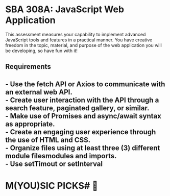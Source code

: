
# SBA 308A: JavaScript Web Application  <br>

<p> This assessment measures your capability to implement advanced JavaScript tools and features in a practical manner. You have creative freedom in the topic, material, and purpose of the web application you will be developing, so have fun with it! </p>
                    <h2> Requirements <h2> 
- Use the fetch API or Axios to communicate with an external web API. <br>
- Create user interaction with the API through a search feature, paginated gallery, or similar.<br> 
- Make use of Promises and async/await syntax as appropriate.<br>
- Create an engaging user experience through the use of HTML and CSS.<br>
- Organize files using at least three (3) different module filesmodules and imports.<br>
- Use setTimout or setInterval<br>

# M(YOU)SIC PICKS# 💎


